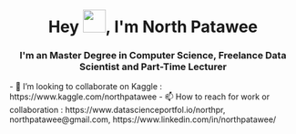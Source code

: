 <h1 align="center">Hey <img src="Hi.gif" width="40px" />, I'm North Patawee</h1>
<h3 align="center">I'm an Master Degree in Computer Science, Freelance Data Scientist and Part-Time Lecturer </h3> 
- 💞️ I’m looking to collaborate on Kaggle : https://www.kaggle.com/northpatawee
- 📫 How to reach for work or collaboration : https://www.datascienceportfol.io/northpr, northpatawee@gmail.com, https://www.linkedin.com/in/northpatawee/

<!---
northpr/northpr is a ✨ special ✨ repository because its `README.md` (this file) appears on your GitHub profile.
You can click the Preview link to take a look at your changes.
--->
